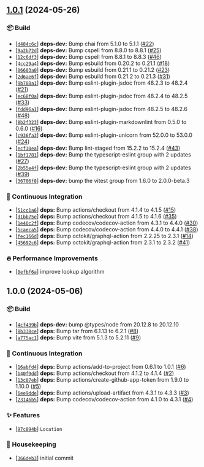 ## [1.0.1](https://github.com/flex-development/vfile-location/compare/1.0.0...1.0.1) (2024-05-26)

### :package: Build

- [[`d484c6c`](https://github.com/flex-development/vfile-location/commit/d484c6c775e98d538c00bb236b8bae71f0c1ff3f)] **deps-dev:** Bump chai from 5.1.0 to 5.1.1 ([#22](https://github.com/flex-development/vfile-location/issues/22))
- [[`9a2b72d`](https://github.com/flex-development/vfile-location/commit/9a2b72d5e61bf81bde998fdc668b560e7fb74e21)] **deps-dev:** Bump cspell from 8.8.0 to 8.8.1 ([#25](https://github.com/flex-development/vfile-location/issues/25))
- [[`12c6df3`](https://github.com/flex-development/vfile-location/commit/12c6df3f0d80110f0df14eb10cfad2b53d1bcab0)] **deps-dev:** Bump cspell from 8.8.1 to 8.8.3 ([#46](https://github.com/flex-development/vfile-location/issues/46))
- [[`4cc29a4`](https://github.com/flex-development/vfile-location/commit/4cc29a48092c50ee623bd6266682e4a35f24e250)] **deps-dev:** Bump esbuild from 0.20.2 to 0.21.1 ([#18](https://github.com/flex-development/vfile-location/issues/18))
- [[`06603a0`](https://github.com/flex-development/vfile-location/commit/06603a0aa49b1ea32c432e1e5d08d3a341614ccc)] **deps-dev:** Bump esbuild from 0.21.1 to 0.21.2 ([#23](https://github.com/flex-development/vfile-location/issues/23))
- [[`2d6ae6f`](https://github.com/flex-development/vfile-location/commit/2d6ae6f5d75c31a2d201df3e2dc21675f7216c18)] **deps-dev:** Bump esbuild from 0.21.2 to 0.21.3 ([#31](https://github.com/flex-development/vfile-location/issues/31))
- [[`9b788a1`](https://github.com/flex-development/vfile-location/commit/9b788a155946e2733c57670b1bc86214bee0c25b)] **deps-dev:** Bump eslint-plugin-jsdoc from 48.2.3 to 48.2.4 ([#21](https://github.com/flex-development/vfile-location/issues/21))
- [[`ec68f0a`](https://github.com/flex-development/vfile-location/commit/ec68f0a07aa0309868cde06d24703862da4a1332)] **deps-dev:** Bump eslint-plugin-jsdoc from 48.2.4 to 48.2.5 ([#33](https://github.com/flex-development/vfile-location/issues/33))
- [[`fdd96a1`](https://github.com/flex-development/vfile-location/commit/fdd96a1620a0a0b9e56d7596bfeae8401faf5bb7)] **deps-dev:** Bump eslint-plugin-jsdoc from 48.2.5 to 48.2.6 ([#48](https://github.com/flex-development/vfile-location/issues/48))
- [[`8b2f323`](https://github.com/flex-development/vfile-location/commit/8b2f3235972a71545fe82b039e6bd1ad6ae50154)] **deps-dev:** Bump eslint-plugin-markdownlint from 0.5.0 to 0.6.0 ([#16](https://github.com/flex-development/vfile-location/issues/16))
- [[`c936fa3`](https://github.com/flex-development/vfile-location/commit/c936fa39f71eb5aab8dcd9c79d377041e45ddaad)] **deps-dev:** Bump eslint-plugin-unicorn from 52.0.0 to 53.0.0 ([#24](https://github.com/flex-development/vfile-location/issues/24))
- [[`ecf30ea`](https://github.com/flex-development/vfile-location/commit/ecf30eaac8cd3a7a76acd51f12207644cd904088)] **deps-dev:** Bump lint-staged from 15.2.2 to 15.2.4 ([#43](https://github.com/flex-development/vfile-location/issues/43))
- [[`1bf1781`](https://github.com/flex-development/vfile-location/commit/1bf17819683c95ccf4b2ea77cfda1ddf67980706)] **deps-dev:** Bump the typescript-eslint group with 2 updates ([#27](https://github.com/flex-development/vfile-location/issues/27))
- [[`2b55e4f`](https://github.com/flex-development/vfile-location/commit/2b55e4f8dad37a8ce16a1dde3657b188422c668f)] **deps-dev:** Bump the typescript-eslint group with 2 updates ([#39](https://github.com/flex-development/vfile-location/issues/39))
- [[`36706f8`](https://github.com/flex-development/vfile-location/commit/36706f8ce642e169a79124e1ea4bccdeb593b737)] **deps-dev:** bump the vitest group from 1.6.0 to 2.0.0-beta.3

### :robot: Continuous Integration

- [[`51cc1a6`](https://github.com/flex-development/vfile-location/commit/51cc1a64a7f9560a15a22469d4206132ec2ec852)] **deps:** Bump actions/checkout from 4.1.4 to 4.1.5 ([#15](https://github.com/flex-development/vfile-location/issues/15))
- [[`d1bb75e`](https://github.com/flex-development/vfile-location/commit/d1bb75ef4ae3c37aedc48fead4293d539e9868dc)] **deps:** Bump actions/checkout from 4.1.5 to 4.1.6 ([#35](https://github.com/flex-development/vfile-location/issues/35))
- [[`1e40c2f`](https://github.com/flex-development/vfile-location/commit/1e40c2fd16d3e21a99568d16a10e9d31d21464ac)] **deps:** Bump codecov/codecov-action from 4.3.1 to 4.4.0 ([#30](https://github.com/flex-development/vfile-location/issues/30))
- [[`5caeca5`](https://github.com/flex-development/vfile-location/commit/5caeca5664f614b4c93d8b97ca9c26f2d31c8985)] **deps:** Bump codecov/codecov-action from 4.4.0 to 4.4.1 ([#38](https://github.com/flex-development/vfile-location/issues/38))
- [[`fec166d`](https://github.com/flex-development/vfile-location/commit/fec166d139ff2f689c039e1d96f4ecbfd831f6f4)] **deps:** Bump octokit/graphql-action from 2.2.25 to 2.3.1 ([#14](https://github.com/flex-development/vfile-location/issues/14))
- [[`45692c6`](https://github.com/flex-development/vfile-location/commit/45692c6daca1c67f17982c3a1250896e3ab20ddb)] **deps:** Bump octokit/graphql-action from 2.3.1 to 2.3.2 ([#41](https://github.com/flex-development/vfile-location/issues/41))

### :fire: Performance Improvements

- [[`8efbf6a`](https://github.com/flex-development/vfile-location/commit/8efbf6ac3b1496f49baee3d43733a70fc90e2dbb)] improve lookup algorithm

## 1.0.0 (2024-05-06)

### :package: Build

- [[`4cf439b`](https://github.com/flex-development/vfile-location/commit/4cf439b83cf94ca19bff7992e6de8bd7032d395b)] **deps-dev:** bump @types/node from 20.12.8 to 20.12.10
- [[`8b338ce`](https://github.com/flex-development/vfile-location/commit/8b338ce93f0c91ec6e5766bd0e67a0c3bccd83ab)] **deps:** Bump tar from 6.1.13 to 6.2.1 ([#8](https://github.com/flex-development/vfile-location/issues/8))
- [[`a775ac1`](https://github.com/flex-development/vfile-location/commit/a775ac1fb19d9dd603bf8a8d54a5f6fd8c4e370d)] **deps:** Bump vite from 5.1.3 to 5.2.11 ([#9](https://github.com/flex-development/vfile-location/issues/9))

### :robot: Continuous Integration

- [[`16abfd4`](https://github.com/flex-development/vfile-location/commit/16abfd43e9e066dd517e099305cc08db4412e107)] **deps:** Bump actions/add-to-project from 0.6.1 to 1.0.1 ([#6](https://github.com/flex-development/vfile-location/issues/6))
- [[`b40f9dd`](https://github.com/flex-development/vfile-location/commit/b40f9dd9be462d9428d40e4651d2a6ed1e2729b4)] **deps:** Bump actions/checkout from 4.1.2 to 4.1.4 ([#2](https://github.com/flex-development/vfile-location/issues/2))
- [[`13c07eb`](https://github.com/flex-development/vfile-location/commit/13c07eb42f56388afde7985d449d1f5e4e6b4e86)] **deps:** Bump actions/create-github-app-token from 1.9.0 to 1.10.0 ([#5](https://github.com/flex-development/vfile-location/issues/5))
- [[`6ee9dde`](https://github.com/flex-development/vfile-location/commit/6ee9ddebc8f9b62988fb2a5142796bfaf0b4d7b1)] **deps:** Bump actions/upload-artifact from 4.3.1 to 4.3.3 ([#3](https://github.com/flex-development/vfile-location/issues/3))
- [[`23146b5`](https://github.com/flex-development/vfile-location/commit/23146b5d6a1a12c098c5990fccccdc0ef47db7b0)] **deps:** Bump codecov/codecov-action from 4.1.0 to 4.3.1 ([#4](https://github.com/flex-development/vfile-location/issues/4))

### :sparkles: Features

- [[`97c894b`](https://github.com/flex-development/vfile-location/commit/97c894bf3646169a388d3de9b7307a0351996110)] `Location`

### :house_with_garden: Housekeeping

- [[`366deb3`](https://github.com/flex-development/vfile-location/commit/366deb338fe10ce327ec9b46db1a2fedca2669ca)] initial commit



